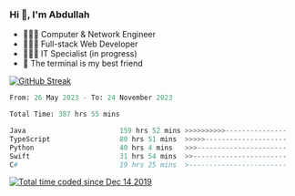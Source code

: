 <h3>Hi 👋, I'm Abdullah</h3>

- 👷🏼‍♂️ Computer & Network Engineer
- 👨🏻‍💻 Full-stack Web Developer
- 👨🏻‍💻 IT Specialist (in progress)
- 🖤 The terminal is my best friend

[![GitHub Streak](https://streak-stats.demolab.com?user=al3bad&theme=transparent&date_format=j%20M%5B%20Y%5D)](https://git.io/streak-stats)

<!--START_SECTION:waka-->

```python
From: 26 May 2023 - To: 24 November 2023

Total Time: 387 hrs 55 mins

Java                       159 hrs 52 mins >>>>>>>>>>---------------   41.04 %
TypeScript                 80 hrs 51 mins  >>>>>--------------------   20.76 %
Python                     40 hrs 4 mins   >>>----------------------   10.29 %
Swift                      31 hrs 54 mins  >>-----------------------   08.19 %
C#                         19 hrs 25 mins  >------------------------   04.99 %
```

<!--END_SECTION:waka-->

<p>
  <a href="https://wakatime.com/@ce2a2aac-0d6b-4d65-b864-8a4bcaf12967"><img src="https://wakatime.com/badge/user/ce2a2aac-0d6b-4d65-b864-8a4bcaf12967.svg" alt="Total time coded since Dec 14 2019" /></a>
</p>
